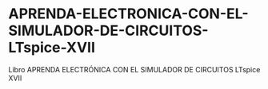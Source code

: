 # APRENDA-ELECTRONICA-CON-EL-SIMULADOR-DE-CIRCUITOS-LTspice-XVII
Libro APRENDA ELECTRÓNICA CON EL SIMULADOR DE CIRCUITOS LTspice XVII
